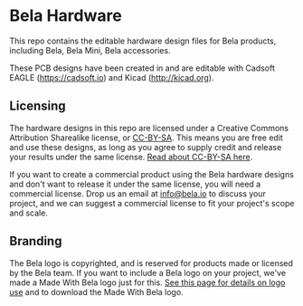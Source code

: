 # Bela Hardware

This repo contains the editable hardware design files for Bela products, including Bela, Bela Mini, Bela accessories.

These PCB designs have been created in and are editable with Cadsoft EAGLE (https://cadsoft.io) and Kicad (http://kicad.org). 

## Licensing

The hardware designs in this repo are licensed under a Creative Commons Attribution Sharealike license, or [CC-BY-SA](http://creativecommons.org/licenses/by-sa/3.0/). This means you are free edit and use these designs, as long as you agree to supply credit and release your results under the same license. [Read about CC-BY-SA here](http://creativecommons.org/licenses/by-sa/3.0/).

If you want to create a commercial product using the Bela hardware designs and don't want to release it under the same license, you will need a commercial license. Drop us an email at info@bela.io to discuss your project, and we can suggest a commercial license to fit your project's scope and scale.

## Branding

The Bela logo is copyrighted, and is reserved for products made or licensed by the Bela team. If you want to include a Bela logo on your project, we've made a Made With Bela logo just for this. [See this page for details on logo use](https://belaplatform.github.io/bela_sample/src/#logos) and to download the Made With Bela logo.
